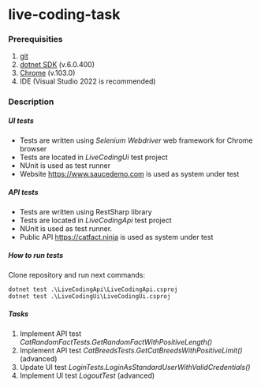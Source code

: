 # live-coding-task

### Prerequisities
1. [git](https://git-scm.com/)
2. [dotnet SDK](https://dotnet.microsoft.com/en-us/download/dotnet/6.0) (v.6.0.400)
3. [Chrome](https://www.google.com/chrome/) (v.103.0)
4. IDE (Visual Studio 2022 is recommended)

### Description

##### UI tests
- Tests are written using _Selenium Webdriver_ web framework for Chrome browser
- Tests are located in _LiveCodingUi_ test project
- NUnit is used as test runner
- Website https://www.saucedemo.com is used as system under test

##### API tests
- Tests are written using RestSharp library
- Tests are located in _LiveCodingApi_ test project
- NUnit is used as test runner.
- Public API https://catfact.ninja is used as system under test

##### How to run tests
Clone repository and run next commands:
```
dotnet test .\LiveCodingApi\LiveCodingApi.csproj
dotnet test .\LiveCodingUi\LiveCodingUi.csproj
```

##### Tasks
1. Implement API test *CatRandomFactTests.GetRandomFactWithPositiveLength()*
2. Implement API test *CatBreedsTests.GetCatBreedsWithPositiveLimit()* (advanced)
3. Update UI test *LoginTests.LoginAsStandardUserWithValidCredentials()*
4. Implement UI test *LogoutTest* (advanced)
